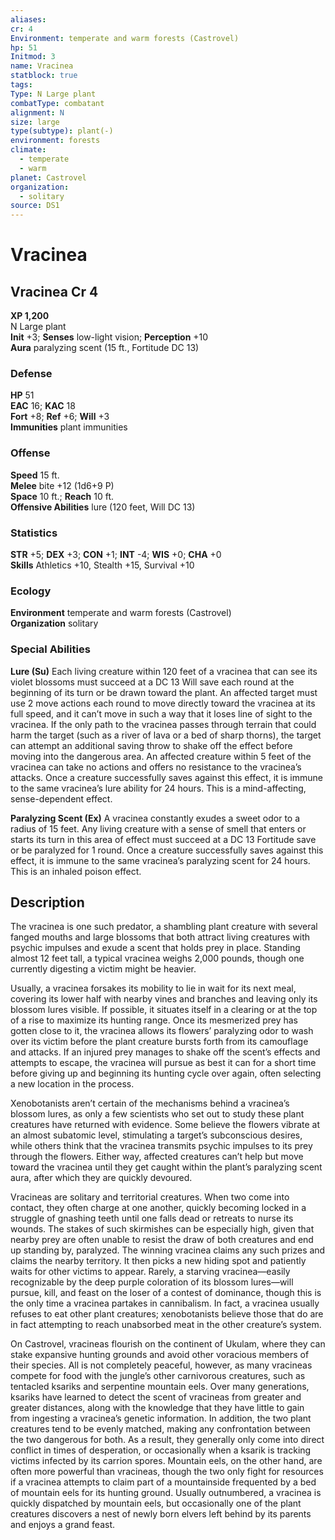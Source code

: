 ```yaml
---
aliases: 
cr: 4
Environment: temperate and warm forests (Castrovel)
hp: 51
Initmod: 3
name: Vracinea
statblock: true
tags: 
Type: N Large plant
combatType: combatant
alignment: N
size: large
type(subtype): plant(-)
environment: forests
climate:
  - temperate
  - warm
planet: Castrovel
organization:
  - solitary
source: DS1
---
```


# Vracinea

## Vracinea Cr 4

**XP 1,200**  
N Large plant  
**Init** +3; **Senses** low-light vision; **Perception** +10  
**Aura** paralyzing scent (15 ft., Fortitude DC 13)

### Defense

**HP** 51  
**EAC** 16; **KAC** 18  
**Fort** +8; **Ref** +6; **Will** +3  
**Immunities** plant immunities  

### Offense

**Speed** 15 ft.  
**Melee** bite +12 (1d6+9 P)  
**Space** 10 ft.; **Reach** 10 ft.  
**Offensive Abilities** lure (120 feet, Will DC 13)

### Statistics

**STR** +5; **DEX** +3; **CON** +1; **INT** -4; **WIS** +0; **CHA** +0  
**Skills** Athletics +10, Stealth +15, Survival +10

### Ecology

**Environment** temperate and warm forests (Castrovel)  
**Organization** solitary

### Special Abilities

**Lure (Su)** Each living creature within 120 feet of a vracinea that can see its violet blossoms must succeed at a DC 13 Will save each round at the beginning of its turn or be drawn toward the plant. An affected target must use 2 move actions each round to move directly toward the vracinea at its full speed, and it can’t move in such a way that it loses line of sight to the vracinea. If the only path to the vracinea passes through terrain that could harm the target (such as a river of lava or a bed of sharp thorns), the target can attempt an additional saving throw to shake off the effect before moving into the dangerous area. An affected creature within 5 feet of the vracinea can take no actions and offers no resistance to the vracinea’s attacks. Once a creature successfully saves against this effect, it is immune to the same vracinea’s lure ability for 24 hours. This is a mind-affecting, sense-dependent effect.

**Paralyzing Scent (Ex)** A vracinea constantly exudes a sweet odor to a radius of 15 feet. Any living creature with a sense of smell that enters or starts its turn in this area of effect must succeed at a DC 13 Fortitude save or be paralyzed for 1 round. Once a creature successfully saves against this effect, it is immune to the same vracinea’s paralyzing scent for 24 hours. This is an inhaled poison effect.

## Description

The vracinea is one such predator, a shambling plant creature with several fanged mouths and large blossoms that both attract living creatures with psychic impulses and exude a scent that holds prey in place. Standing almost 12 feet tall, a typical vracinea weighs 2,000 pounds, though one currently digesting a victim might be heavier.

Usually, a vracinea forsakes its mobility to lie in wait for its next meal, covering its lower half with nearby vines and branches and leaving only its blossom lures visible. If possible, it situates itself in a clearing or at the top of a rise to maximize its hunting range. Once its mesmerized prey has gotten close to it, the vracinea allows its flowers’ paralyzing odor to wash over its victim before the plant creature bursts forth from its camouflage and attacks. If an injured prey manages to shake off the scent’s effects and attempts to escape, the vracinea will pursue as best it can for a short time before giving up and beginning its hunting cycle over again, often selecting a new location in the process.

Xenobotanists aren’t certain of the mechanisms behind a vracinea’s blossom lures, as only a few scientists who set out to study these plant creatures have returned with evidence. Some believe the flowers vibrate at an almost subatomic level, stimulating a target’s subconscious desires, while others think that the vracinea transmits psychic impulses to its prey through the flowers. Either way, affected creatures can’t help but move toward the vracinea until they get caught within the plant’s paralyzing scent aura, after which they are quickly devoured.

Vracineas are solitary and territorial creatures. When two come into contact, they often charge at one another, quickly becoming locked in a struggle of gnashing teeth until one falls dead or retreats to nurse its wounds. The stakes of such skirmishes can be especially high, given that nearby prey are often unable to resist the draw of both creatures and end up standing by, paralyzed. The winning vracinea claims any such prizes and claims the nearby territory. It then picks a new hiding spot and patiently waits for other victims to appear. Rarely, a starving vracinea—easily recognizable by the deep purple coloration of its blossom lures—will pursue, kill, and feast on the loser of a contest of dominance, though this is the only time a vracinea partakes in cannibalism. In fact, a vracinea usually refuses to eat other plant creatures; xenobotanists believe those that do are in fact attempting to reach unabsorbed meat in the other creature’s system.

On Castrovel, vracineas flourish on the continent of Ukulam, where they can stake expansive hunting grounds and avoid other voracious members of their species. All is not completely peaceful, however, as many vracineas compete for food with the jungle’s other carnivorous creatures, such as tentacled ksariks and serpentine mountain eels. Over many generations, ksariks have learned to detect the scent of vracineas from greater and greater distances, along with the knowledge that they have little to gain from ingesting a vracinea’s genetic information. In addition, the two plant creatures tend to be evenly matched, making any confrontation between the two dangerous for both. As a result, they generally only come into direct conflict in times of desperation, or occasionally when a ksarik is tracking victims infected by its carrion spores. Mountain eels, on the other hand, are often more powerful than vracineas, though the two only fight for resources if a vracinea attempts to claim part of a mountainside frequented by a bed of mountain eels for its hunting ground. Usually outnumbered, a vracinea is quickly dispatched by mountain eels, but occasionally one of the plant creatures discovers a nest of newly born elvers left behind by its parents and enjoys a grand feast.


